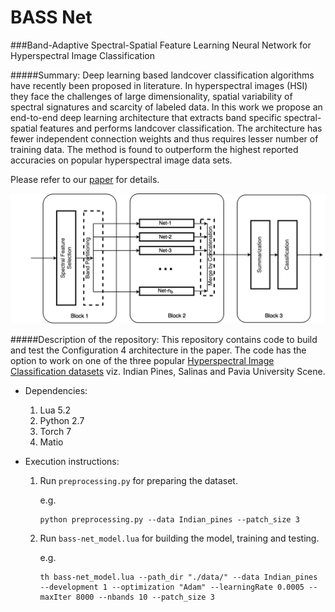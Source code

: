 # BASS Net
###Band-Adaptive Spectral-Spatial Feature Learning Neural Network for Hyperspectral Image Classification

#####Summary:
Deep learning based landcover classification algorithms have recently been proposed in literature. In hyperspectral images (HSI) they face the challenges of large dimensionality, spatial variability of spectral signatures and scarcity of labeled data. In this work we propose an end-to-end deep learning architecture that extracts band specific spectral-spatial features and performs landcover classification. The architecture has fewer independent connection weights and thus requires lesser number of training data. The method is found to outperform the highest reported accuracies on popular hyperspectral image data sets.

Please refer to our [paper](https://arxiv.org/abs/1612.00144) for details.

![Proposed BASS Net Architecture](Figures/DeLHI_framework_diagram.png)

#####Description of the repository:
This repository contains code to build and test the Configuration 4 architecture in the paper. The code has the option to work on one of the three popular [Hyperspectral Image Classification datasets](http://www.ehu.eus/ccwintco/index.php?title=Hyperspectral_Remote_Sensing_Scenes) viz. Indian Pines, Salinas and Pavia University Scene. 

* Dependencies:
	1. Lua 5.2
	2. Python 2.7
	3. Torch 7
	4. Matio

 	
* Execution instructions:

	1. Run ```preprocessing.py``` for preparing the dataset. 
	
		e.g.
	
		```
		python preprocessing.py --data Indian_pines --patch_size 3
		```
		
	2. Run ```bass-net_model.lua``` for building the model, training and testing.

		e.g.
		
		```
		th bass-net_model.lua --path_dir "./data/" --data Indian_pines --development 1 --optimization "Adam" --learningRate 0.0005 --maxIter 8000 --nbands 10 --patch_size 3 
		```
	
